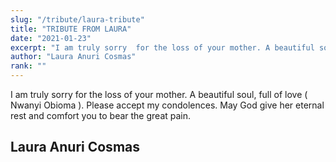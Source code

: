 ```yaml
---
slug: "/tribute/laura-tribute"
title: "TRIBUTE FROM LAURA"
date: "2021-01-23"
excerpt: "I am truly sorry  for the loss of your mother. A beautiful soul, full of love"
author: "Laura Anuri Cosmas"
rank: ""
---
```


I am truly sorry  for the loss of your mother. A beautiful soul, full of love ( Nwanyi Obioma ). Please accept my condolences. May God give her eternal rest and comfort you to bear the great pain.

## Laura Anuri Cosmas